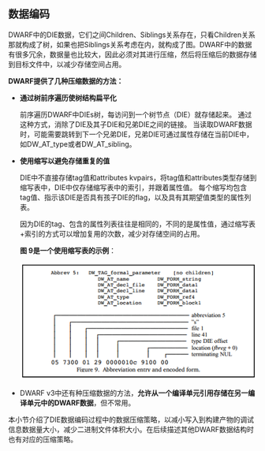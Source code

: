 ## 数据编码

DWARF中的DIE数据，它们之间Children、Siblings关系存在，只看Children关系那就构成了树，如果也把Siblings关系考虑在内，就构成了图。DWARF中的数据有很多冗余，数据量也比较大，因此必须对其进行压缩，然后将压缩后的数据存储到目标文件中，以减少存储空间占用。

**DWARF提供了几种压缩数据的方法：**

- **通过树前序遍历使树结构扁平化**

  前序遍历DWARF中DIEs树，每访问到一个树节点（DIE）就存储起来。 通过这种方式，消除了DIE及其子DIE和兄弟DIE之间的链接。 当读取DWARF数据时，可能需要跳转到下一个兄弟DIE，兄弟DIE可通过属性存储在当前DIE中，如DW_AT_type或者DW_AT_sibling。
- **使用缩写以避免存储重复的值**

  DIE中不直接存储tag值和attributes kvpairs，将tag值和attributes类型存储到缩写表中，DIE中仅存储缩写表中的索引，并跟着属性值。 每个缩写均包含tag值、指示该DIE是否具有孩子DIE的flag，以及具有其期望值类型的属性列表。

  因为DIE的tag、包含的属性列表往往是相同的，不同的是属性值，通过缩写表+索引的方式可以增加复用的次数，减少对存储空间的占用。

  **图 9是一个使用缩写表的示例**：

  ![img](assets/clip_image011.png)
- DWARF v3中还有种压缩数据的方法，**允许从一个编译单元引用存储在另一编译单元中的DWARF数据**，但不常用。

本小节介绍了DIE数据编码过程中的数据压缩策略，以减小写入到构建产物的调试信息数据量大小，减少二进制文件体积大小。在后续描述其他DWARF数据结构时也有对应的压缩策略。
